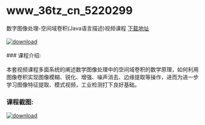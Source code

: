 # www_36tz_cn_5220299
数字图像处理-空间域卷积(Java语言描述)视频课程
[下载地址](http://www.36tz.cn/article/5220299 "下载地址")
<br/></br>[![download](http://36tz.cn/muke_img/2021_07_1-6-300x174.png "下载地址")](http://www.36tz.cn/article/5220299 "下载地址")
<br/></br>### 课程介绍:<br/></br>本套视频课程多面系统的阐述数学图像处理中的空间域卷积的数学原理，如何利用图像卷积实现图像模糊、锐化、增强、噪声消去、边缘提取等操作，进而为进一步学习图像特征提取、模式视频，工业检测打下良好基础。

### 课程截图:
[![download](http://36tz.cn/muke_img/2021_07_2-7.png "下载地址")](http://www.36tz.cn/article/5220299 "下载地址")
